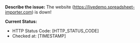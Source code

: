 **Describe the issue:**
The website (https://livedemo.spreadsheet-importer.com) is down!

**Current Status:**

- HTTP Status Code: [HTTP_STATUS_CODE]
- Checked at: [TIMESTAMP]
